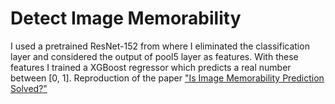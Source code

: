 # Detect Image Memorability

I used a pretrained ResNet-152 from where I eliminated the classification layer and considered the output of pool5 layer as features. With these features I trained a XGBoost regressor which predicts a real number between [0, 1].
Reproduction of the paper ["Is Image Memorability Prediction Solved?"](https://arxiv.org/abs/1901.11420)
